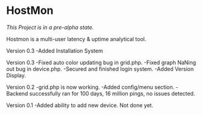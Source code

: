 HostMon
=======
*This Project is in a pre-alpha state.*

Hostmon is a multi-user latency &amp; uptime analytical tool.

Version 0.3
-Added Installation System

Version 0.3
-Fixed auto color updating bug in grid.php.
-Fixed graph NaNing out bug in device.php.
-Secured and finished login system.
-Added Version Display.

Version 0.2
-grid.php is now working.
-Added config/menu section.
-Backend successfully ran for 100 days, 16 million pings, no issues detected.

Version 0.1
-Added ability to add new device. Not done yet.
